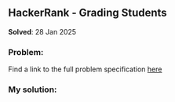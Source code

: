 ## HackerRank - Grading Students

**Solved**: 28 Jan 2025

### Problem:

Find a link to the full problem specification [here](https://www.hackerrank.com/challenges/grading/problem)

### My solution:
